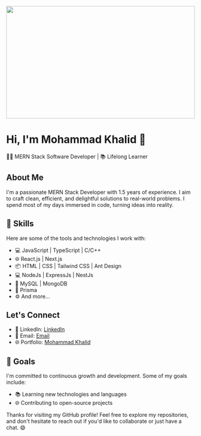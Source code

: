 <p align="center">
    <img src="https://media.giphy.com/media/26tn33aiTi1jkl6H6/giphy.gif" width="100%" height="300px">
</p>

# Hi, I'm Mohammad Khalid 👋

👨‍💻 MERN Stack Software Developer | 📚 Lifelong Learner

## About Me
I'm a passionate MERN Stack Developer with 1.5 years of experience. I aim to craft clean, efficient, and delightful solutions to real-world problems. I spend most of my days immersed in code, turning ideas into reality.

## 💼 Skills
Here are some of the tools and technologies I work with:
- 💻 JavaScript | TypeScript | C/C++
- 🌐 React.js | Next.js
- 📦 HTML | CSS | Tailwind CSS | Ant Design
- 💻 NodeJs | ExpressJs | NestJs
- 🐘 MySQL | MongoDB
- 🍃 Prisma
- ⚙️ And more...

## Let's Connect
- 💼 LinkedIn: [LinkedIn](https://www.linkedin.com/in/mohammad-khalid-468959219/)
- 📧 Email: [Email](blykhalid1999@gmail.com)
- 🌐 Portfolio: [Mohammad Khalid](https://mohd-khalid-portfolio.netlify.app/)

## 🌱 Goals
I'm committed to continuous growth and development. Some of my goals include:
- 📚 Learning new technologies and languages
- 🌐 Contributing to open-source projects

Thanks for visiting my GitHub profile! Feel free to explore my repositories, and don't hesitate to reach out if you'd like to collaborate or just have a chat. 😄
